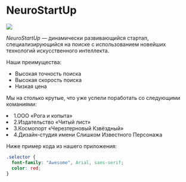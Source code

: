 # NeuroStartUp

![](https://netology-code.github.io/git-homeworks/introduction/assets/logo.png)

*NeuroStartUp* — динамически развивающийся стартап, специализирующийся на поиске с использованием 
 новейших технологий искусственного интеллекта.

Наши преимущества:
* Высокая точность поиска
* Высокая скорость поиска
* Низкая цена

Мы на столько крутые, что уже успели поработать со следующими команиями:

<li>1.ООО «Рога и копыта»</li>
<li>2.Издательство «Читый лист»</li>
<li>3.Космопорт «Черезтерновый Кзвёздный»</li>
<li>4.Дизайн-студия имени Слишком Известного Персонажа</li>

Ниже пример кода из нашего приложения:

```css
.selector {
  font-family: "Awesome", Arial, sans-serif;
  color: red;
}
```